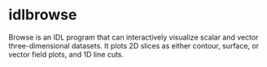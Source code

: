 # idlbrowse

Browse is an IDL program that can interactively visualize scalar and vector three-dimensional datasets. It plots 2D slices as either contour, surface, or vector field plots, and 1D line cuts.
